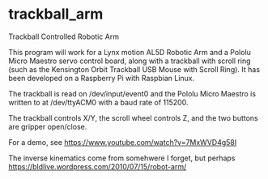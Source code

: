 # trackball_arm
Trackball Controlled Robotic Arm

This program will work for a Lynx motion AL5D Robotic Arm and a Pololu Micro Maestro servo control board, along with a trackball with scroll ring (such as the Kensington Orbit Trackball USB Mouse with Scroll Ring).  It has been developed on a Raspberry Pi with Raspbian Linux.

The trackball is read on /dev/input/event0 and the Pololu Micro Maestro is written to at /dev/ttyACM0 with a baud rate of 115200.

The trackball controls X/Y, the scroll wheel controls Z, and the two buttons are gripper open/close.

For a demo, see https://www.youtube.com/watch?v=7MxWVD4g58I

The inverse kinematics come from somehwere I forget, but perhaps https://bldlive.wordpress.com/2010/07/15/robot-arm/
